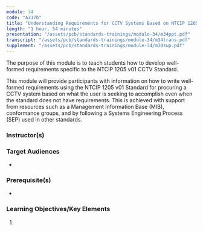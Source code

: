 ```yaml
---
module: 34
code: "A317b"
title: "Understanding Requirements for CCTV Systems Based on NTCIP 1205 Standard"
length: "1 hour, 54 minutes"
presentation: "/assets/pcb/standards-trainings/module-34/m34ppt.pdf"
transcript: "/assets/pcb/standards-trainings/module-34/m34trans.pdf"
supplement: "/assets/pcb/standards-trainings/module-34/m34sup.pdf"
---
```

The purpose of this module is to teach students how to develop well-formed requirements specific to the NTCIP 1205 v01 CCTV Standard.

This module will provide participants with information on how to write well-formed requirements using the NTCIP 1205 v01 Standard for procuring a CCTV system based on what the user is seeking to accomplish even when the standard does not have requirements. This is achieved with support from resources such as a Management Information Base (MIB), conformance groups, and by following a Systems Engineering Process (SEP) used in other standards.

### Instructor(s)


### Target Audiences
* 

### Prerequisite(s)
* 

### Learning Objectives/Key Elements
1. 
